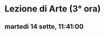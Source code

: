 # Lezione di Arte (3° ora)

## martedì 14 sette, 11:41:00
<!--stackedit_data:
eyJoaXN0b3J5IjpbMTgzMzY3MDY4Nl19
-->